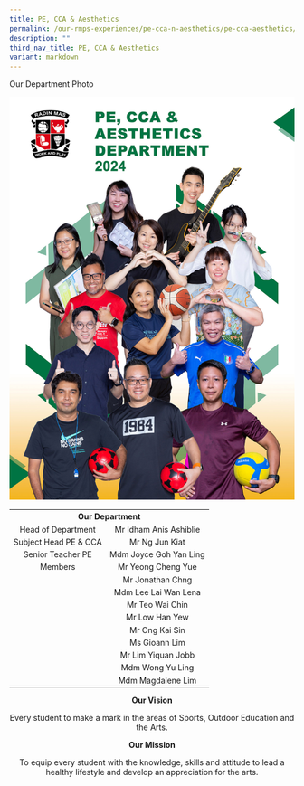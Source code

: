 ```yaml
---
title: PE, CCA & Aesthetics
permalink: /our-rmps-experiences/pe-cca-n-aesthetics/pe-cca-aesthetics/
description: ""
third_nav_title: PE, CCA & Aesthetics
variant: markdown
---
```

<p>Our Department Photo</p>
<img src="/images/2024/Dept/PE__CCA___Aesthetics_24.jpg">
<table>
<tbody>
<tr>
<th style="text-align: center;" colspan="2">Our&nbsp;Department</th>
</tr>
<tr>
<td style="text-align: center;">Head of Department</td>
<td style="text-align: center;">Mr Idham Anis Ashiblie</td>
</tr>
<tr>
<td style="text-align: center;">Subject Head PE &amp; CCA</td>
<td style="text-align: center;">Mr Ng Jun Kiat</td>
</tr>
<tr>
<td style="text-align: center;">Senior Teacher PE</td>
<td style="text-align: center;">Mdm Joyce Goh Yan Ling</td>
</tr>
<tr>
<td style="text-align: center;">Members</td>
<td style="text-align: center;">Mr Yeong Cheng Yue</td>
</tr>
<tr>
<td style="text-align: center;">&nbsp;</td>
<td style="text-align: center;">Mr Jonathan Chng</td>
</tr>
<tr>
<td style="text-align: center;">&nbsp;</td>
<td style="text-align: center;">Mdm Lee Lai Wan Lena</td>
</tr>
<tr>
<td style="text-align: center;">&nbsp;</td>
<td style="text-align: center;">Mr Teo Wai Chin</td>
</tr>
<tr>
<td style="text-align: center;">&nbsp;</td>
<td style="text-align: center;">Mr Low Han Yew</td>
</tr>
<tr>
<td style="text-align: center;">&nbsp;</td>
<td style="text-align: center;">Mr Ong Kai Sin</td>
</tr>
<tr>
<td style="text-align: center;">&nbsp;</td>
<td style="text-align: center;">Ms Gioann Lim</td>
</tr>
	<tr>
<td style="text-align: center;">&nbsp;</td>
<td style="text-align: center;">Mr Lim Yiquan Jobb</td>
</tr>
<tr>
<td style="text-align: center;">&nbsp;</td>
<td style="text-align: center;">Mdm Wong Yu Ling</td>
</tr>
	<tr>
<td style="text-align: center;">&nbsp;</td>
<td style="text-align: center;">Mdm Magdalene Lim</td>
</tr>
</tbody>
</table>
<p style="text-align: center;"><strong>Our Vision</strong></p>
<p style="text-align: center;">Every student to make a mark in the areas of Sports, Outdoor Education and the Arts.</p>
<p style="text-align: center;"><strong>Our Mission</strong></p>
<p style="text-align: center;">To equip every student with the knowledge, skills and attitude to lead a healthy lifestyle and develop an appreciation for the arts.</p>